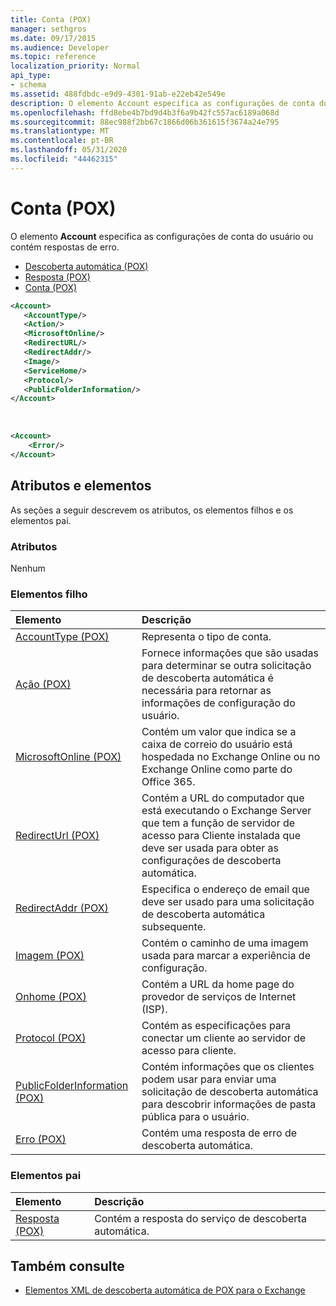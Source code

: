 ```yaml
---
title: Conta (POX)
manager: sethgros
ms.date: 09/17/2015
ms.audience: Developer
ms.topic: reference
localization_priority: Normal
api_type:
- schema
ms.assetid: 488fdbdc-e9d9-4301-91ab-e22eb42e549e
description: O elemento Account especifica as configurações de conta do usuário ou contém respostas de erro.
ms.openlocfilehash: ffd8ebe4b7bd9d4b3f6a9b42fc557ac6189a068d
ms.sourcegitcommit: 88ec988f2bb67c1866d06b361615f3674a24e795
ms.translationtype: MT
ms.contentlocale: pt-BR
ms.lasthandoff: 05/31/2020
ms.locfileid: "44462315"
---
```

# <a name="account-pox"></a>Conta (POX)

O elemento **Account** especifica as configurações de conta do usuário ou contém respostas de erro. 
  
- [Descoberta automática (POX)](autodiscover-pox.md)
- [Resposta (POX)](response-pox.md)
- [Conta (POX)](account-pox.md)
  
```XML
<Account>
   <AccountType/>
   <Action/>
   <MicrosoftOnline/>
   <RedirectURL/>
   <RedirectAddr/>
   <Image/>
   <ServiceHome/>
   <Protocol/>
   <PublicFolderInformation/>
</Account>
```

<br/>

```XML
<Account> 
    <Error/> 
</Account>
```

## <a name="attributes-and-elements"></a>Atributos e elementos

As seções a seguir descrevem os atributos, os elementos filhos e os elementos pai.
  
### <a name="attributes"></a>Atributos

Nenhum
  
### <a name="child-elements"></a>Elementos filho

|**Elemento**|**Descrição**|
|:-----|:-----|
|[AccountType (POX)](accounttype-pox.md) <br/> |Representa o tipo de conta.  <br/> |
|[Ação (POX)](action-pox.md) <br/> |Fornece informações que são usadas para determinar se outra solicitação de descoberta automática é necessária para retornar as informações de configuração do usuário.  <br/> |
|[MicrosoftOnline (POX)](microsoftonline-pox.md) <br/> |Contém um valor que indica se a caixa de correio do usuário está hospedada no Exchange Online ou no Exchange Online como parte do Office 365.  <br/> |
|[RedirectUrl (POX)](redirecturl-pox.md) <br/> |Contém a URL do computador que está executando o Exchange Server que tem a função de servidor de acesso para Cliente instalada que deve ser usada para obter as configurações de descoberta automática.  <br/> |
|[RedirectAddr (POX)](redirectaddr-pox.md) <br/> |Especifica o endereço de email que deve ser usado para uma solicitação de descoberta automática subsequente.  <br/> |
|[Imagem (POX)](image-pox.md) <br/> |Contém o caminho de uma imagem usada para marcar a experiência de configuração.  <br/> |
|[Onhome (POX)](servicehome-pox.md) <br/> |Contém a URL da home page do provedor de serviços de Internet (ISP).  <br/> |
|[Protocol (POX)](protocol-pox.md) <br/> |Contém as especificações para conectar um cliente ao servidor de acesso para cliente.  <br/> |
|[PublicFolderInformation (POX)](publicfolderinformation-pox.md) <br/> |Contém informações que os clientes podem usar para enviar uma solicitação de descoberta automática para descobrir informações de pasta pública para o usuário.  <br/> |
|[Erro (POX)](error-pox.md) <br/> |Contém uma resposta de erro de descoberta automática.  <br/> |
   
### <a name="parent-elements"></a>Elementos pai

|**Elemento**|**Descrição**|
|:-----|:-----|
|[Resposta (POX)](response-pox.md) <br/> |Contém a resposta do serviço de descoberta automática.  <br/> |
   
## <a name="see-also"></a>Também consulte

- [Elementos XML de descoberta automática de POX para o Exchange](pox-autodiscover-xml-elements-for-exchange.md)

